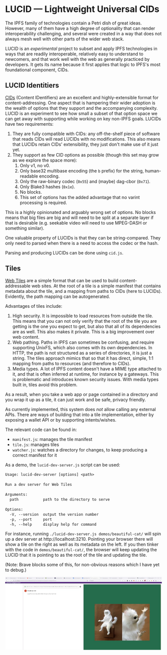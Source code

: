 
# LUCID — Lightweight Universal CIDs

The IPFS family of technologies contain a Petri dish of great ideas. However, many of them have a high
degree of optionality that can render interoperability challenging, and several were created in a way
that does not always mesh well with other parts of the wider web stack.

LUCID is an *experimental* project to subset and apply IPFS technologies in ways that are readily
interoperable, relatively easy to understand to newcomers, and that work well with the web as
generally practiced by developers. It gets its name because it first applies that logic to IPFS's
most foundational component, CIDs.

## LUCID Identitiers

[CIDs](https://github.com/multiformats/cid) (Content IDentifiers) are an excellent and highly-extensible
format for content-addressing. One aspect that is hampering their wider adoption is the wealth of 
options that they support and the accompanying complexity. LUCID is an experiment to see how small a
subset of that option space we can get away with supporting while working on key non-IPFS goals. LUCIDs
have two requirements:

1. They are fully compatible with CIDs: any off-the-shelf piece of software that reads CIDs will read
   LUCIDs with no modifications. This also means that LUCIDs retain CIDs' extensibility, they just don't
   make use of it just yet.
2. They support as few CID options as possible (though this set may grow as we explore the space more):
   1. Only v1, no v0.
   2. Only base32 multibase encoding (the `b` prefix) for the string, human-readable encoding.
   3. Only the raw-binary codec (`0x55`) and (maybe) dag-cbor (`0x71`).
   4. Only Blake3 hashes (`0x1e`).
   5. No blocks.
   6. This set of options has the added advantage that no varint processing is required.

This is a highly opinionated and arguably wrong set of options. No blocks means that big files are big 
and will need to be split at a separate layer if that is desirable (e.g. seekable video will need to
use MPEG-DASH or something similar).

One valuable property of LUCIDs is that they can be string-compared. They only need to parsed when there
is a need to access the codec or the hash.

Parsing and producing LUCIDs can be done using `cid.js`.

## Tiles

[Web Tiles](https://berjon.com/web-tiles/) are a simple format that can be used to build 
content-addressable web sites. At the root of a tile is a simple manifest that contains metadata about 
the tile, and a mapping from paths to CIDs (here to LUCIDs). Evidently, the path mapping can be
autogenerated.

Advantages of tiles include:

1. High security. It is impossible to load resources from outside the tile. This means that you can not
   only verify that the root of the tile you are getting is the one you expect to get, but also that all
   of its dependencies are as well. This also makes it private. This is a big improvement over web content.
2. Web pathing. Paths in IPFS can sometimes be confusing, and require supporting UnixFS, which also comes
   with its own dependencies. In HTTP, the path is not structured as a series of directories, it is just
   a string. The tiles approach mimics that so that it has direct, simple, 1:1 mapping from paths to 
   resources (and therefore to CIDs).
3. Media types. A lot of IPFS content doesn't have a MIME type attached to it, and that is often inferred
   at runtime, for instance by a gateways. This is problematic and introduces known security issues. With
   media types built in, tiles avoid this problem.

As a result, when you take a web app or page contained in a directory and you wrap it up as a tile, it
can just work and be safe, privacy friendly.

As currently implemented, this system does *not* allow calling any external APIs. There are ways of 
building that into a tile implementation, either by exposing a wallet API or by supporting intents/wishes.

The relevant code can be found in:

- `manifest.js`: manages the tile manifest
- `tile.js`: manages tiles
- `watcher.js`: watches a directory for changes, to keep producing a correct manifest for it

As a demo, the `lucid-dev-server.js` script can be used:

```
Usage: lucid-dev-server [options] <path>

Run a dev server for Web Tiles

Arguments:
  path           path to the directory to serve

Options:
  -V, --version  output the version number
  -p, --port     port
  -h, --help     display help for command
```

For instance, running `./lucid-dev-server.js demos/beautiful-cat/` will spin up a dev server at 
http://localhost:3210. Pointing your browser there will show a tile on the right as well as its
metadata on the left. If you then tinker with the code in `demos/beautiful-cat/`, the browser will
keep updating the LUCID that it is pointing to as the root of the tile and updating the tile.

(Note: Brave blocks some of this, for non-obvious reasons which I have yet to debug.)

![A screenshot showing what is described above](./screenshot.jpg)
